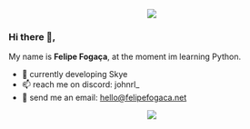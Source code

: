 <p align="center">
  <img src="https://telegra.ph/file/972648258d06526b48811.png">
</p>

### Hi there 👋,
My name is **Felipe Fogaça**, at the moment im learning Python.

- 🔭 currently developing Skye
- 📫 reach me on discord: johnrl_
- 📨 send me an email: hello@felipefogaca.net

<div align="center">
  
<!-- [![Discord Presence](https://lanyard.cnrad.dev/api/735388907772051497?borderRadius=5px&showDisplayName=true&idleMessage=I'm%20not%20doing%20nothing%20at%20this%20moment)](https://discord.com/users/735388907772051497) -->

![](https://komarev.com/ghpvc/?username=fefogaca&color=blue)
</div>
